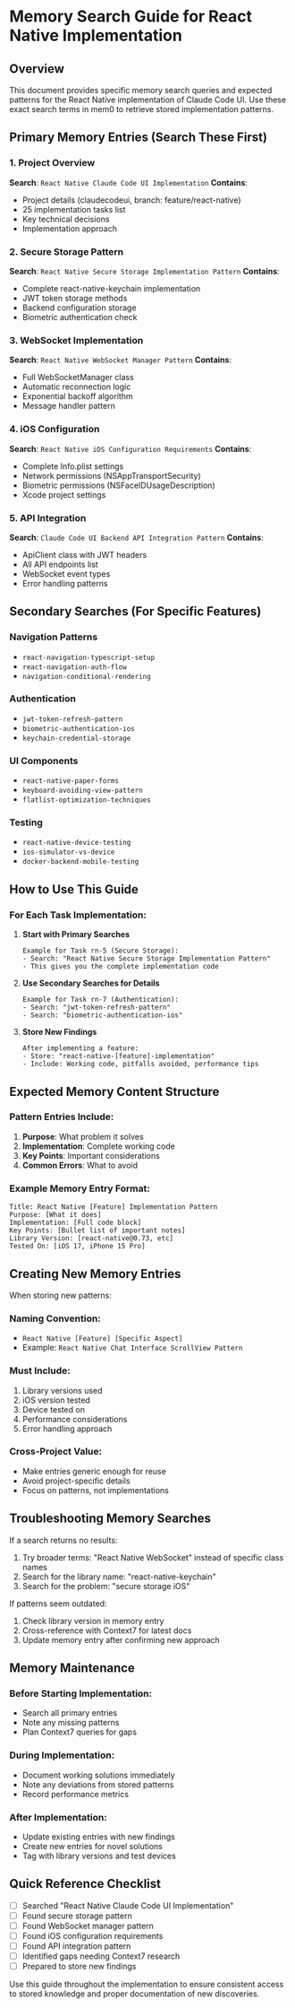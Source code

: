# Memory Search Guide for React Native Implementation

## Overview
This document provides specific memory search queries and expected patterns for the React Native implementation of Claude Code UI. Use these exact search terms in mem0 to retrieve stored implementation patterns.

## Primary Memory Entries (Search These First)

### 1. Project Overview
**Search**: `React Native Claude Code UI Implementation`
**Contains**:
- Project details (claudecodeui, branch: feature/react-native)
- 25 implementation tasks list
- Key technical decisions
- Implementation approach

### 2. Secure Storage Pattern
**Search**: `React Native Secure Storage Implementation Pattern`
**Contains**:
- Complete react-native-keychain implementation
- JWT token storage methods
- Backend configuration storage
- Biometric authentication check

### 3. WebSocket Implementation
**Search**: `React Native WebSocket Manager Pattern`
**Contains**:
- Full WebSocketManager class
- Automatic reconnection logic
- Exponential backoff algorithm
- Message handler pattern

### 4. iOS Configuration
**Search**: `React Native iOS Configuration Requirements`
**Contains**:
- Complete Info.plist settings
- Network permissions (NSAppTransportSecurity)
- Biometric permissions (NSFaceIDUsageDescription)
- Xcode project settings

### 5. API Integration
**Search**: `Claude Code UI Backend API Integration Pattern`
**Contains**:
- ApiClient class with JWT headers
- All API endpoints list
- WebSocket event types
- Error handling patterns

## Secondary Searches (For Specific Features)

### Navigation Patterns
- `react-navigation-typescript-setup`
- `react-navigation-auth-flow`
- `navigation-conditional-rendering`

### Authentication
- `jwt-token-refresh-pattern`
- `biometric-authentication-ios`
- `keychain-credential-storage`

### UI Components
- `react-native-paper-forms`
- `keyboard-avoiding-view-pattern`
- `flatlist-optimization-techniques`

### Testing
- `react-native-device-testing`
- `ios-simulator-vs-device`
- `docker-backend-mobile-testing`

## How to Use This Guide

### For Each Task Implementation:

1. **Start with Primary Searches**
   ```
   Example for Task rn-5 (Secure Storage):
   - Search: "React Native Secure Storage Implementation Pattern"
   - This gives you the complete implementation code
   ```

2. **Use Secondary Searches for Details**
   ```
   Example for Task rn-7 (Authentication):
   - Search: "jwt-token-refresh-pattern"
   - Search: "biometric-authentication-ios"
   ```

3. **Store New Findings**
   ```
   After implementing a feature:
   - Store: "react-native-[feature]-implementation"
   - Include: Working code, pitfalls avoided, performance tips
   ```

## Expected Memory Content Structure

### Pattern Entries Include:
1. **Purpose**: What problem it solves
2. **Implementation**: Complete working code
3. **Key Points**: Important considerations
4. **Common Errors**: What to avoid

### Example Memory Entry Format:
```
Title: React Native [Feature] Implementation Pattern
Purpose: [What it does]
Implementation: [Full code block]
Key Points: [Bullet list of important notes]
Library Version: [react-native@0.73, etc]
Tested On: [iOS 17, iPhone 15 Pro]
```

## Creating New Memory Entries

When storing new patterns:

### Naming Convention:
- `React Native [Feature] [Specific Aspect]`
- Example: `React Native Chat Interface ScrollView Pattern`

### Must Include:
1. Library versions used
2. iOS version tested
3. Device tested on
4. Performance considerations
5. Error handling approach

### Cross-Project Value:
- Make entries generic enough for reuse
- Avoid project-specific details
- Focus on patterns, not implementations

## Troubleshooting Memory Searches

If a search returns no results:
1. Try broader terms: "React Native WebSocket" instead of specific class names
2. Search for the library name: "react-native-keychain"
3. Search for the problem: "secure storage iOS"

If patterns seem outdated:
1. Check library version in memory entry
2. Cross-reference with Context7 for latest docs
3. Update memory entry after confirming new approach

## Memory Maintenance

### Before Starting Implementation:
- Search all primary entries
- Note any missing patterns
- Plan Context7 queries for gaps

### During Implementation:
- Document working solutions immediately
- Note any deviations from stored patterns
- Record performance metrics

### After Implementation:
- Update existing entries with new findings
- Create new entries for novel solutions
- Tag with library versions and test devices

## Quick Reference Checklist

- [ ] Searched "React Native Claude Code UI Implementation"
- [ ] Found secure storage pattern
- [ ] Found WebSocket manager pattern
- [ ] Found iOS configuration requirements
- [ ] Found API integration pattern
- [ ] Identified gaps needing Context7 research
- [ ] Prepared to store new findings

Use this guide throughout the implementation to ensure consistent access to stored knowledge and proper documentation of new discoveries.